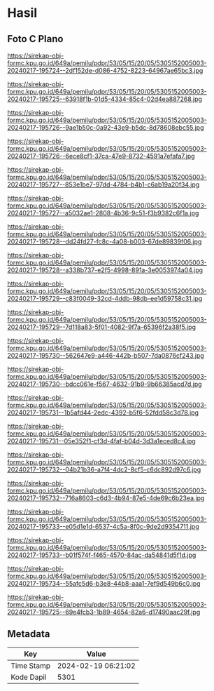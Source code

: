 # Hasil

## Foto C Plano

https://sirekap-obj-formc.kpu.go.id/649a/pemilu/pdpr/53/05/15/20/05/5305152005003-20240217-195724--2df152de-d086-4752-8223-64967ae65bc3.jpg

https://sirekap-obj-formc.kpu.go.id/649a/pemilu/pdpr/53/05/15/20/05/5305152005003-20240217-195725--63918f1b-01d5-4334-85c4-02d4ea887268.jpg

https://sirekap-obj-formc.kpu.go.id/649a/pemilu/pdpr/53/05/15/20/05/5305152005003-20240217-195726--9ae1b50c-0a92-43e9-b5dc-8d78608ebc55.jpg

https://sirekap-obj-formc.kpu.go.id/649a/pemilu/pdpr/53/05/15/20/05/5305152005003-20240217-195726--6ece8cf1-37ca-47e9-8732-4591a7efafa7.jpg

https://sirekap-obj-formc.kpu.go.id/649a/pemilu/pdpr/53/05/15/20/05/5305152005003-20240217-195727--853e1be7-97dd-4784-b4b1-c6ab19a20f34.jpg

https://sirekap-obj-formc.kpu.go.id/649a/pemilu/pdpr/53/05/15/20/05/5305152005003-20240217-195727--a5032ae1-2808-4b36-9c51-f3b9382c6f1a.jpg

https://sirekap-obj-formc.kpu.go.id/649a/pemilu/pdpr/53/05/15/20/05/5305152005003-20240217-195728--dd24fd27-fc8c-4a08-b003-67de89839f06.jpg

https://sirekap-obj-formc.kpu.go.id/649a/pemilu/pdpr/53/05/15/20/05/5305152005003-20240217-195728--a338b737-e2f5-4998-891a-3e0053974a04.jpg

https://sirekap-obj-formc.kpu.go.id/649a/pemilu/pdpr/53/05/15/20/05/5305152005003-20240217-195729--c83f0049-32cd-4ddb-98db-ee1d59758c31.jpg

https://sirekap-obj-formc.kpu.go.id/649a/pemilu/pdpr/53/05/15/20/05/5305152005003-20240217-195729--7d118a83-5f01-4082-9f7a-65396f2a38f5.jpg

https://sirekap-obj-formc.kpu.go.id/649a/pemilu/pdpr/53/05/15/20/05/5305152005003-20240217-195730--562647e9-a446-442b-b507-7da0876cf243.jpg

https://sirekap-obj-formc.kpu.go.id/649a/pemilu/pdpr/53/05/15/20/05/5305152005003-20240217-195730--bdcc061e-f567-4632-91b9-9b66385acd7d.jpg

https://sirekap-obj-formc.kpu.go.id/649a/pemilu/pdpr/53/05/15/20/05/5305152005003-20240217-195731--1b5afd44-2edc-4392-b5f6-52fdd58c3d78.jpg

https://sirekap-obj-formc.kpu.go.id/649a/pemilu/pdpr/53/05/15/20/05/5305152005003-20240217-195731--05e352f1-cf3d-4faf-b04d-3d3a1eced8c4.jpg

https://sirekap-obj-formc.kpu.go.id/649a/pemilu/pdpr/53/05/15/20/05/5305152005003-20240217-195732--04b21b36-a7f4-4dc2-8cf5-c6dc892d97c6.jpg

https://sirekap-obj-formc.kpu.go.id/649a/pemilu/pdpr/53/05/15/20/05/5305152005003-20240217-195732--716a8603-c6d3-4b94-87e5-4de69c6b23ea.jpg

https://sirekap-obj-formc.kpu.go.id/649a/pemilu/pdpr/53/05/15/20/05/5305152005003-20240217-195733--e05d1e1d-6537-4c5a-8f0c-9de2d9354711.jpg

https://sirekap-obj-formc.kpu.go.id/649a/pemilu/pdpr/53/05/15/20/05/5305152005003-20240217-195733--b01f574f-f465-4570-84ac-da54841d5f1d.jpg

https://sirekap-obj-formc.kpu.go.id/649a/pemilu/pdpr/53/05/15/20/05/5305152005003-20240217-195734--55afc5d6-b3e8-44b8-aaa1-7ef9d549b6c0.jpg

https://sirekap-obj-formc.kpu.go.id/649a/pemilu/pdpr/53/05/15/20/05/5305152005003-20240217-195725--69e4fcb3-1b89-4654-82a6-d17490aac29f.jpg


## Metadata

| Key        | Value               |
| ---------- | ------------------- |
| Time Stamp | 2024-02-19 06:21:02 |
| Kode Dapil | 5301                |



